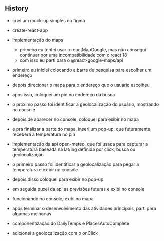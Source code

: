 ## History 

- criei um mock-up simples no figma
- create-react-app

- implementação do maps
  - primeiro eu tentei usar o reactMapGoogle, mas não consegui continuar por uma incompatibilidade com o react 18
  - com isso eu parti para o @react-google-maps/api
- primeiro eu iniciei colocando a barra de pesquisa para escolher um endereço
- depois direcionar o mapa para o endereço que o usuário escolheu
- após isso, coloquei um pin no endereço da busca
- o próximo passo foi identificar a geolocalização do usuário, mostrando no console
- depois de aparecer no console, coloquei para exibir no mapa
- e pra finalizar a parte do mapa, inseri um pop-up, que futuramente receberá a temperatura no pin

- implementação da api open-meteo, que foi usada para capturar a temperatura baseada na lat/lng definida por click, busca ou geolocalização
- o primeiro passo foi identificar a geolocalização para pegar a temperatura e exibir no console
- depois disso coloquei para exibir no pop-up 
- em seguida puxei da api as previsões futuras e exibi no console
- funcionando no console, exibi no mapa

- após terminar o desenvolvimento das atividades principais, parti para algumas melhorias
- componentização do DailyTemps e PlacesAutoComplete
- adicionei a geolocalização com o onClick